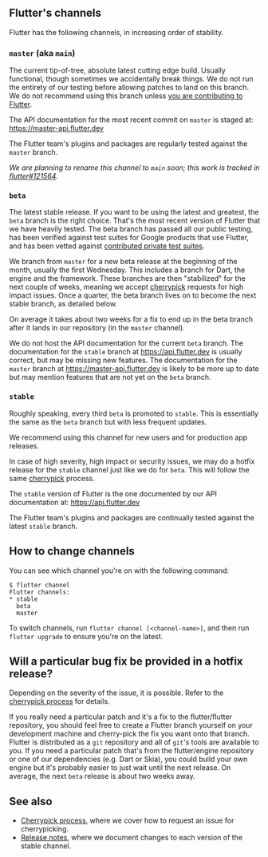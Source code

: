 ## Flutter's channels

Flutter has the following channels, in increasing order of stability.

### `master` (aka `main`)

The current tip-of-tree, absolute latest cutting edge build. Usually functional,
though sometimes we accidentally break things. We do not run the entirety of our
testing before allowing patches to land on this branch. We do not recommend
using this branch unless
[you are contributing to Flutter](../../CONTRIBUTING.md).

The API documentation for the most recent commit on `master` is staged at:
<https://master-api.flutter.dev>

The Flutter team's plugins and packages are regularly tested against the
`master` branch.

_We are planning to rename this channel to `main` soon; this work is tracked in
[flutter#121564](https://github.com/flutter/flutter/issues/121564)._

### `beta`

The latest stable release. If you want to be using the latest and greatest, the
`beta` branch is the right choice. That's the most recent version of Flutter
that we have heavily tested. The beta branch has passed all our public testing,
has been verified against test suites for Google products that use Flutter, and
has been vetted against
[contributed private test suites](https://github.com/flutter/tests).

We branch from `master` for a new beta release at the beginning of the month,
usually the first Wednesday. This includes a branch for Dart, the engine and the
framework. These branches are then "stabilized" for the next couple of weeks,
meaning we accept [cherrypick](Flutter-Cherrypick-Process.md) requests for high
impact issues. Once a quarter, the beta branch lives on to become the next
stable branch, as detailed below.

On average it takes about two weeks for a fix to end up in the beta branch after
it lands in our repository (in the `master` channel).

We do not host the API documentation for the current `beta` branch. The
documentation for the `stable` branch at <https://api.flutter.dev> is usually
correct, but may be missing new features. The documentation for the `master`
branch at <https://master-api.flutter.dev> is likely to be more up to date but
may mention features that are not yet on the `beta` branch.

### `stable`

Roughly speaking, every third `beta` is promoted to `stable`. This is
essentially the same as the `beta` branch but with less frequent updates.

We recommend using this channel for new users and for production app releases.

In case of high severity, high impact or security issues, we may do a hotfix
release for the `stable` channel just like we do for `beta`. This will follow
the same [cherrypick](Flutter-Cherrypick-Process.md) process.

The `stable` version of Flutter is the one documented by our API documentation
at: <https://api.flutter.dev>

The Flutter team's plugins and packages are continually tested against the
latest `stable` branch.

## How to change channels

You can see which channel you're on with the following command:

```
$ flutter channel
Flutter channels:
* stable
  beta
  master
```

To switch channels, run `flutter channel [<channel-name>]`, and then run
`flutter upgrade` to ensure you're on the latest.

## Will a particular bug fix be provided in a hotfix release?

Depending on the severity of the issue, it is possible. Refer to the
[cherrypick process](Flutter-Cherrypick-Process.md) for details.

If you really need a particular patch and it's a fix to the flutter/flutter
repository, you should feel free to create a Flutter branch yourself on your
development machine and cherry-pick the fix you want onto that branch. Flutter
is distributed as a `git` repository and all of `git`'s tools are available to
you. If you need a particular patch that's from the flutter/engine repository or
one of our dependencies (e.g. Dart or Skia), you could build your own engine but
it's probably easier to just wait until the next release. On average, the next
`beta` release is about two weeks away.

## See also

- [Cherrypick process](Flutter-Cherrypick-Process.md), where we cover how to
  request an issue for cherrypicking.
- [Release notes](https://docs.flutter.dev/release/release-notes), where we
  document changes to each version of the stable channel.
